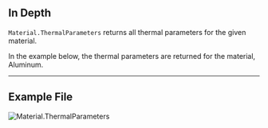 ## In Depth
`Material.ThermalParameters` returns all thermal parameters for the given material.

In the example below, the thermal parameters are returned for the material, Aluminum.
___
## Example File

![Material.ThermalParameters](./Revit.Elements.Material.ThermalParameters_img.jpg)